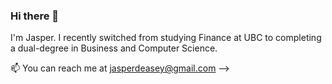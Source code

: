 ### Hi there 👋

I'm Jasper. I recently switched from studying Finance at UBC to completing a dual-degree in Business and Computer Science. 

📫 You can reach me at [jasperdeasey@gmail.com](mailto:jasperdeasey@gmail.com)
-->
